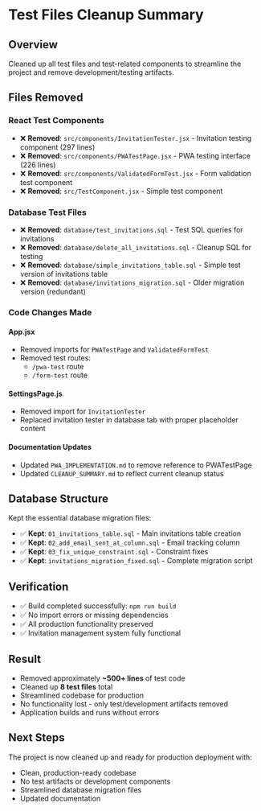 # Test Files Cleanup Summary

## Overview
Cleaned up all test files and test-related components to streamline the project and remove development/testing artifacts.

## Files Removed

### React Test Components
- ❌ **Removed**: `src/components/InvitationTester.jsx` - Invitation testing component (297 lines)
- ❌ **Removed**: `src/components/PWATestPage.jsx` - PWA testing interface (226 lines)  
- ❌ **Removed**: `src/components/ValidatedFormTest.jsx` - Form validation test component
- ❌ **Removed**: `src/TestComponent.jsx` - Simple test component

### Database Test Files
- ❌ **Removed**: `database/test_invitations.sql` - Test SQL queries for invitations
- ❌ **Removed**: `database/delete_all_invitations.sql` - Cleanup SQL for testing
- ❌ **Removed**: `database/simple_invitations_table.sql` - Simple test version of invitations table
- ❌ **Removed**: `database/invitations_migration.sql` - Older migration version (redundant)

### Code Changes Made

#### App.jsx
- Removed imports for `PWATestPage` and `ValidatedFormTest`
- Removed test routes:
  - `/pwa-test` route
  - `/form-test` route

#### SettingsPage.js
- Removed import for `InvitationTester`
- Replaced invitation tester in database tab with proper placeholder content

#### Documentation Updates
- Updated `PWA_IMPLEMENTATION.md` to remove reference to PWATestPage
- Updated `CLEANUP_SUMMARY.md` to reflect current cleanup status

## Database Structure
Kept the essential database migration files:
- ✅ **Kept**: `01_invitations_table.sql` - Main invitations table creation
- ✅ **Kept**: `02_add_email_sent_at_column.sql` - Email tracking column
- ✅ **Kept**: `03_fix_unique_constraint.sql` - Constraint fixes
- ✅ **Kept**: `invitations_migration_fixed.sql` - Complete migration script

## Verification
- ✅ Build completed successfully: `npm run build`
- ✅ No import errors or missing dependencies
- ✅ All production functionality preserved
- ✅ Invitation management system fully functional

## Result
- Removed approximately **~500+ lines** of test code
- Cleaned up **8 test files** total
- Streamlined codebase for production
- No functionality lost - only test/development artifacts removed
- Application builds and runs without errors

## Next Steps
The project is now cleaned up and ready for production deployment with:
- Clean, production-ready codebase
- No test artifacts or development components
- Streamlined database migration files
- Updated documentation
